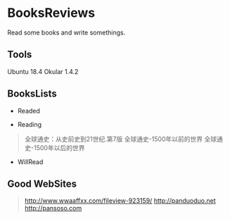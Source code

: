 # BooksReviews
Read some books and write somethings.

## Tools
Ubuntu 18.4
Okular 1.4.2

## BooksLists

* Readed

* Reading

> 全球通史：从史前史到21世纪.第7版
> 全球通史-1500年以前的世界
> 全球通史-1500年以后的世界

* WillRead

## Good WebSites

> http://www.wwaaffxx.com/fileview-923159/
> http://panduoduo.net
> http://pansoso.com
